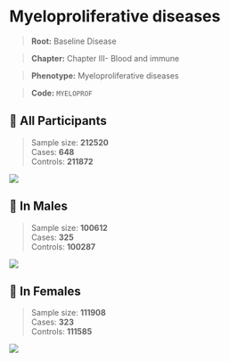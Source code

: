 # Myeloproliferative diseases

> **Root:** Baseline Disease  

> **Chapter:** Chapter III- Blood and immune  

> **Phenotype:** Myeloproliferative diseases  

> **Code:** `MYELOPROF`

## 🧪 All Participants  
> Sample size: **212520**  
> Cases: **648**  
> Controls: **211872**
<img src="/Disease/Figures/ALL/Incidence/MYELOPROF.png"/>
<CsvTable src="/Disease_Data/ALL/Incidence/COX_MYELOPROF.csv" label="🔍 View full results" />

## 👨 In Males  
> Sample size: **100612**  
> Cases: **325**  
> Controls: **100287**
<img src="/Disease/Figures/Male/Incidence/MYELOPROF.png"/>
<CsvTable src="/Disease_Data/Male/Incidence/COX_MYELOPROF.csv" label="🔍 View full results" />

## 👩 In Females  
> Sample size: **111908**  
> Cases: **323**  
> Controls: **111585**
<img src="/Disease/Figures/Female/Incidence/MYELOPROF.png"/>
<CsvTable src="/Disease_Data/Female/Incidence/COX_MYELOPROF.csv" label="🔍 View full results" />

